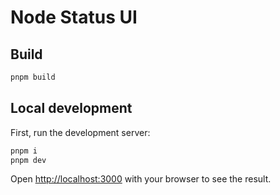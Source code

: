 # Node Status UI

## Build

```bash
pnpm build
```

## Local development

First, run the development server:

```bash
pnpm i
pnpm dev
```

Open [http://localhost:3000](http://localhost:3000) with your browser to see the result.
